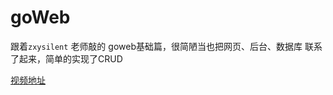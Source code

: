# goWeb

跟着`zxysilent` 老师敲的 goweb基础篇，很简陋当也把网页、后台、数据库
联系了起来，简单的实现了CRUD

[视频地址](https://www.bilibili.com/video/BV11441127MP)
